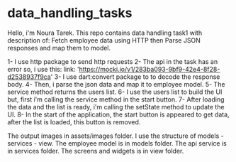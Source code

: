 # data_handling_tasks

Hello, i'm Noura Tarek.
This repo contains data handling task1
with description of:
Fetch employee data using HTTP then Parse JSON responses and map them to model.

1- I use http package to send http requests
2- The api in the task has an error so, i use this:
link: 'https://mocki.io/v1/283ba093-9bf9-42e4-8f28-d2538937f9ca'
3- I use dart:convert package to to decode the response body.
4- Then, i parse the json data and map it to employee model.
5- The service method returns the users list.
6- I use the users list to build the UI but,
first i'm calling the service method in the start
button.
7- After loading the data and the list is ready, i'm calling the setState method to update the UI.
8- In the start of the application, the start button is appeared to get data, after the list is
loaded, this button is removed.


The output images in assets/images folder.
I use the structure of models - services - view.
The employee model is in models folder.
The api service is in services folder.
The screens and widgets is in view folder.

